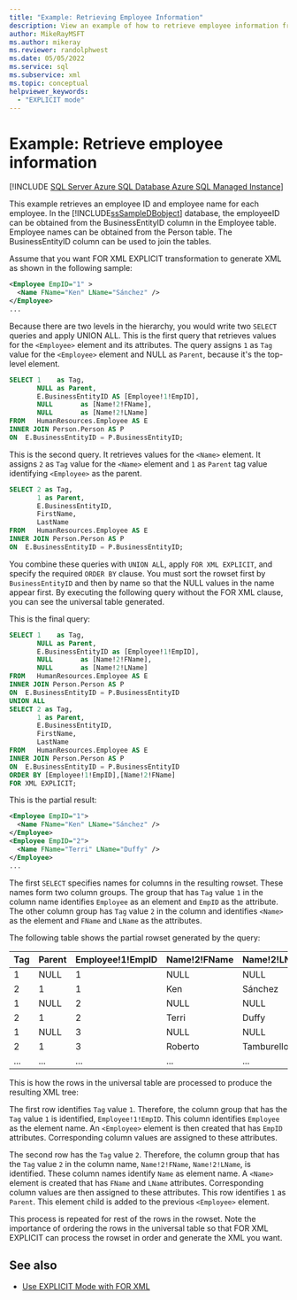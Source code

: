 ```yaml
---
title: "Example: Retrieving Employee Information"
description: View an example of how to retrieve employee information from a database as XML using a query with FOR XML EXPLICIT.
author: MikeRayMSFT
ms.author: mikeray
ms.reviewer: randolphwest
ms.date: 05/05/2022
ms.service: sql
ms.subservice: xml
ms.topic: conceptual
helpviewer_keywords:
  - "EXPLICIT mode"
---
```

# Example: Retrieve employee information

[!INCLUDE [SQL Server Azure SQL Database Azure SQL Managed Instance](../../includes/applies-to-version/sql-asdb-asdbmi.md)]

This example retrieves an employee ID and employee name for each employee. In the [!INCLUDE[ssSampleDBobject](../../includes/sssampledbobject-md.md)] database, the employeeID can be obtained from the BusinessEntityID column in the Employee table. Employee names can be obtained from the Person table. The BusinessEntityID column can be used to join the tables.

Assume that you want FOR XML EXPLICIT transformation to generate XML as shown in the following sample:

```xml
<Employee EmpID="1" >
  <Name FName="Ken" LName="Sánchez" />
</Employee>
...
```

Because there are two levels in the hierarchy, you would write two `SELECT` queries and apply UNION ALL. This is the first query that retrieves values for the `<Employee>` element and its attributes. The query assigns `1` as `Tag` value for the `<Employee>` element and NULL as `Parent`, because it's the top-level element.

```sql
SELECT 1    as Tag,
       NULL as Parent,
       E.BusinessEntityID AS [Employee!1!EmpID],
       NULL       as [Name!2!FName],
       NULL       as [Name!2!LName]
FROM   HumanResources.Employee AS E
INNER JOIN Person.Person AS P
ON  E.BusinessEntityID = P.BusinessEntityID;
```

This is the second query. It retrieves values for the `<Name>` element. It assigns `2` as `Tag` value for the `<Name>` element and `1` as `Parent` tag value identifying `<Employee>` as the parent.

```sql
SELECT 2 as Tag,
       1 as Parent,
       E.BusinessEntityID,
       FirstName,
       LastName
FROM   HumanResources.Employee AS E
INNER JOIN Person.Person AS P
ON  E.BusinessEntityID = P.BusinessEntityID;
```

You combine these queries with `UNION AL`L, apply `FOR XML EXPLICIT`, and specify the required `ORDER BY` clause. You must sort the rowset first by `BusinessEntityID` and then by name so that the NULL values in the name appear first. By executing the following query without the FOR XML clause, you can see the universal table generated.

This is the final query:

```sql
SELECT 1    as Tag,
       NULL as Parent,
       E.BusinessEntityID as [Employee!1!EmpID],
       NULL       as [Name!2!FName],
       NULL       as [Name!2!LName]
FROM   HumanResources.Employee AS E
INNER JOIN Person.Person AS P
ON  E.BusinessEntityID = P.BusinessEntityID
UNION ALL
SELECT 2 as Tag,
       1 as Parent,
       E.BusinessEntityID,
       FirstName,
       LastName
FROM   HumanResources.Employee AS E
INNER JOIN Person.Person AS P
ON  E.BusinessEntityID = P.BusinessEntityID
ORDER BY [Employee!1!EmpID],[Name!2!FName]
FOR XML EXPLICIT;
```

This is the partial result:

```xml
<Employee EmpID="1">
  <Name FName="Ken" LName="Sánchez" />
</Employee>
<Employee EmpID="2">
  <Name FName="Terri" LName="Duffy" />
</Employee>
...
```

The first `SELECT` specifies names for columns in the resulting rowset. These names form two column groups. The group that has `Tag` value `1` in the column name identifies `Employee` as an element and `EmpID` as the attribute. The other column group has `Tag` value `2` in the column and identifies `<Name>` as the element and `FName` and `LName` as the attributes.

The following table shows the partial rowset generated by the query:

Tag | Parent | Employee!1!EmpID | Name!2!FName | Name!2!LName
---|---|---|---|---
1 | NULL | 1 | NULL | NULL
2 | 1 | 1 | Ken | Sánchez
1 | NULL | 2 | NULL | NULL
2 | 1 | 2 | Terri | Duffy
1 | NULL | 3 | NULL | NULL
2 | 1 | 3 | Roberto | Tamburello
... | ... | ... | ... | ...

This is how the rows in the universal table are processed to produce the resulting XML tree:

The first row identifies `Tag` value `1`. Therefore, the column group that has the `Tag` value `1` is identified, `Employee!1!EmpID`. This column identifies `Employee` as the element name. An `<Employee>` element is then created that has `EmpID` attributes. Corresponding column values are assigned to these attributes.

The second row has the `Tag` value `2`. Therefore, the column group that has the `Tag` value `2` in the column name, `Name!2!FName`, `Name!2!LName`, is identified. These column names identify `Name` as element name. A `<Name>` element is created that has `FName` and `LName` attributes. Corresponding column values are then assigned to these attributes. This row identifies `1` as `Parent`. This element child is added to the previous `<Employee>` element.

This process is repeated for rest of the rows in the rowset. Note the importance of ordering the rows in the universal table so that FOR XML EXPLICIT can process the rowset in order and generate the XML you want.

## See also

- [Use EXPLICIT Mode with FOR XML](../../relational-databases/xml/use-explicit-mode-with-for-xml.md)

